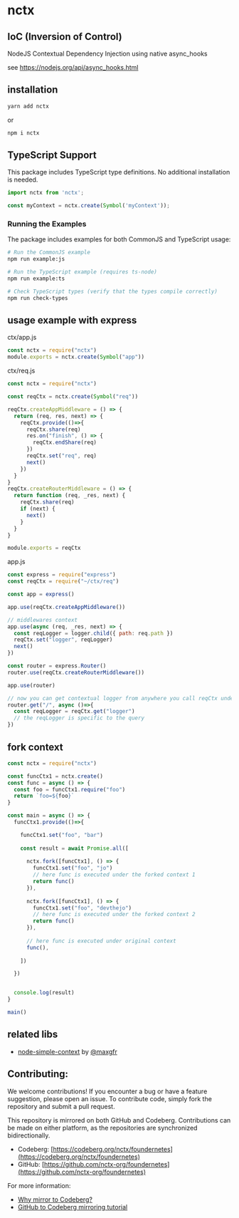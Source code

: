 # nctx

## IoC (Inversion of Control)
NodeJS Contextual Dependency Injection using native async_hooks

see https://nodejs.org/api/async_hooks.html

## installation
```sh
yarn add nctx
```
or
```sh
npm i nctx
```

## TypeScript Support

This package includes TypeScript type definitions. No additional installation is needed.

```typescript
import nctx from 'nctx';

const myContext = nctx.create(Symbol('myContext'));
```

### Running the Examples

The package includes examples for both CommonJS and TypeScript usage:

```sh
# Run the CommonJS example
npm run example:js

# Run the TypeScript example (requires ts-node)
npm run example:ts

# Check TypeScript types (verify that the types compile correctly)
npm run check-types
```

## usage example with express
ctx/app.js
```js
const nctx = require("nctx")
module.exports = nctx.create(Symbol("app"))
```

ctx/req.js
```js
const nctx = require("nctx")

const reqCtx = nctx.create(Symbol("req"))

reqCtx.createAppMiddleware = () => {
  return (req, res, next) => {
    reqCtx.provide(()=>{
      reqCtx.share(req)
      res.on("finish", () => {
        reqCtx.endShare(req)
      })
      reqCtx.set("req", req)
      next()
    })
  }
}
reqCtx.createRouterMiddleware = () => {
  return function (req, _res, next) {
    reqCtx.share(req)
    if (next) {
      next()
    }
  }
}

module.exports = reqCtx
```

app.js
```js
const express = require("express")
const reqCtx = require("~/ctx/req")

const app = express()

app.use(reqCtx.createAppMiddleware())

// middlewares context
app.use(async (req, _res, next) => {
  const reqLogger = logger.child({ path: req.path })
  reqCtx.set("logger", reqLogger)
  next()
})

const router = express.Router()
router.use(reqCtx.createRouterMiddleware())

app.use(router)

// now you can get contextual logger from anywhere you call reqCtx under async tree
router.get("/", async ()=>{
  const reqLogger = reqCtx.get("logger")
  // the reqLogger is specific to the query
})

```

## fork context

```js
const nctx = require("nctx")

const funcCtx1 = nctx.create()
const func = async () => {
  const foo = funcCtx1.require("foo")
  return `foo=${foo}`
}

const main = async () => {
  funcCtx1.provide(()=>{

    funcCtx1.set("foo", "bar")
  
    const result = await Promise.all([
      
      nctx.fork([funcCtx1], () => {
        funcCtx1.set("foo", "jo")
        // here func is executed under the forked context 1
        return func()
      }),
  
      nctx.fork([funcCtx1], () => {
        funcCtx1.set("foo", "devthejo")
        // here func is executed under the forked context 2
        return func()
      }),
  
      // here func is executed under original context
      func(),
  
    ])

  })


  console.log(result)
}

main()
```

## related libs
- [node-simple-context](https://github.com/maxgfr/node-simple-context) by [@maxgfr](https://github.com/maxgfr)


## Contributing:

We welcome contributions! If you encounter a bug or have a feature suggestion, please open an issue. To contribute code, simply fork the repository and submit a pull request.

This repository is mirrored on both GitHub and Codeberg. Contributions can be made on either platform, as the repositories are synchronized bidirectionally. 
- Codeberg: [https://codeberg.org/nctx/foundernetes](https://codeberg.org/nctx/foundernetes)
- GitHub: [https://github.com/nctx-org/foundernetes](https://github.com/nctx-org/foundernetes)

For more information:
- [Why mirror to Codeberg?](https://codeberg.org/Recommendations/Mirror_to_Codeberg#why-should-we-mirror-to-codeberg)
- [GitHub to Codeberg mirroring tutorial](https://codeberg.org/Recommendations/Mirror_to_Codeberg#github-codeberg-mirroring-tutorial)
